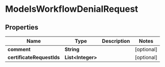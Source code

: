 

# ModelsWorkflowDenialRequest


## Properties

| Name | Type | Description | Notes |
|------------ | ------------- | ------------- | -------------|
|**comment** | **String** |  |  [optional] |
|**certificateRequestIds** | **List&lt;Integer&gt;** |  |  [optional] |



